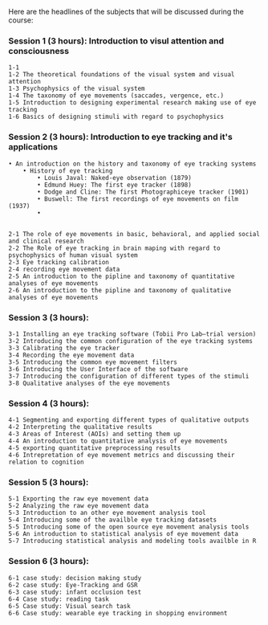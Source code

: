 Here are the headlines of the subjects that will be discussed during the course:
### Session 1 (3 hours): Introduction to visul attention and consciousness 
    1-1 
    1-2 The theoretical foundations of the visual system and visual attention
    1-3 Psychophysics of the visual system
    1-4 The taxonomy of eye movements (saccades, vergence, etc.)
    1-5 Introduction to designing experimental research making use of eye tracking
    1-6 Basics of designing stimuli with regard to psychophysics
### Session 2 (3 hours): Introduction to eye tracking and it's applications
    • An introduction on the history and taxonomy of eye tracking systems
        • History of eye tracking
            • Louis Javal: Naked-eye observation (1879)
            • Edmund Huey: The first eye tracker (1898)
            • Dodge and Cline: The first Photographiceye tracker (1901)
            • Buswell: The first recordings of eye movements on film (1937)
            •


    2-1 The role of eye movements in basic, behavioral, and applied social and clinical research
    2-2 The Role of eye tracking in brain maping with regard to psychophysics of human visual system
    2-3 Eye tracking calibration
    2-4 recording eye movement data
    2-5 An introduction to the pipline and taxonomy of quantitative analyses of eye movements
    2-6 An introduction to the pipline and taxonomy of qualitative analyses of eye movements
### Session 3 (3 hours):
    3-1 Installing an eye tracking software (Tobii Pro Lab—trial version)
    3-2 Introducing the common configuration of the eye tracking systems
    3-3 Calibrating the eye tracker
    3-4 Recording the eye movement data
    3-5 Introducing the common eye movement filters
    3-6 Introducing the User Interface of the software
    3-7 Introducing the configuration of different types of the stimuli
    3-8 Qualitative analyses of the eye movements
### Session 4 (3 hours):
    4-1 Segmenting and exporting different types of qualitative outputs
    4-2 Interpreting the qualitative results 
    4-3 Areas of Interest (AOIs) and setting them up
    4-4 An introduction to quantitative analysis of eye movements 
    4-5 exporting quantitative preprocessing results
    4-6 Intrepretation of eye movement metrics and discussing their relation to cognition
### Session 5 (3 hours):
    5-1 Exporting the raw eye movement data
    5-2 Analyzing the raw eye movement data
    5-3 Introduction to an other eye movement analysis tool
    5-4 Introducing some of the availble eye tracking datasets
    5-5 Introducing some of the open source eye movement analysis tools
    5-6 An introduction to statistical analysis of eye movement data
    5-7 Introducing statistical analysis and modeling tools availble in R
### Session 6 (3 hours):
    6-1 case study: decision making study
    6-2 case study: Eye-Tracking and GSR
    6-3 case study: infant occlusion test
    6-4 Case study: reading task
    6-5 Case study: Visual search task
    6-6 Case study: wearable eye tracking in shopping environment
